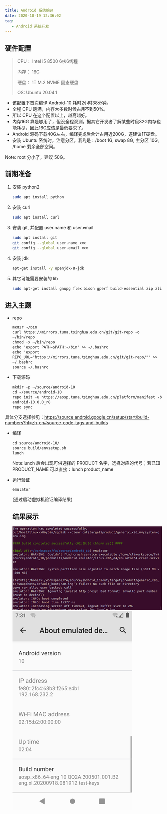 ```yaml
---
title: Android 系统编译
date: 2020-10-19 12:36:02
tag: 
   - Android 系统开发
---
```


## 硬件配置

> CPU： Intel i5 8500 6核6线程
>
> 内存： 16G
> 
> 硬盘： 1T M.2 NVME 固态硬盘
>
> OS:	   Ubuntu 20.04.1

- 该配置下首次编译 Android-10 耗时2小时38分钟。
- 全程 CPU 跑满，内存大多数时候占用不到50%。
- 所以 CPU 在这个配置以上，越高越好。
- 内存16G 算是够用了，但没全程观测，据其它开发者了解某些时段32G内存也能耗尽，因此16G应该是最低要求了。
- Android 源码下载40G左右，编译完成后合计占用近200G，遂建议1T硬盘。
- 安装 Ubuntu 系统时，注意分区。我的是：/boot 1G, swap 8G, 主分区 10G, /home 剩余全部空间。

Note: root 分小了，建议 50G。

## 前期准备

1. 安装 python2

   ```bash
   sudo apt install python
   ```

2. 安装 curl

   ```bash
   sudo apt install curl
   ```

3. 安装 git, 并配置 user.name 和 user.email

   ```bash
   sudo apt install git 
   git config --global user.name xxx
   git config --global user.email xxx
   ```

4. 安装 jdk

   ```bash
   apt-get install -y openjdk-8-jdk
   ```

5. 其它可能需要安装的 lib

   ```bash
   sudo apt-get install gnupg flex bison gperf build-essential zip zlib1g-dev gcc-multilib g++-multilib libc6-dev-i386 lib32ncurses5-dev x11proto-core-dev libx11-dev lib32z-dev libgl1-mesa-dev libxml2-utils xsltproc unzip
   ```

## 进入主题

- repo

  ```shell
  mkdir ~/bin
  curl https://mirrors.tuna.tsinghua.edu.cn/git/git-repo -o ~/bin/repo
  chmod +x ~/bin/repo
  echo 'export PATH=$PATH:~/bin' >> ~/.bashrc 
  echo 'export REPO_URL="https://mirrors.tuna.tsinghua.edu.cn/git/git-repo/"' >> ~/.bashrc
  source ~/.bashrc
  ```

- 下载源码

  ```shell
  mkdir -p ~/source/android-10
  cd ~/source/android-10
  repo init -u https://aosp.tuna.tsinghua.edu.cn/platform/manifest -b android-10.0.0_r8
  repo sync
  ```

具体分支选择参见：https://source.android.google.cn/setup/start/build-numbers?hl=zh-cn#source-code-tags-and-builds

- 编译

  ```shell
  cd source/android-10/
  source build/envsetup.sh 
  lunch
  ```

  Note:lunch 后会出现可供选择的 PRODUCT 名字，选择对应的代号；若已知 PRODUCT_NAME 可以直接：lunch product_name

- 运行验证

  ```shell
  emulator
  ```

  (通过启动虚拟机验证编译结果)

  ## 结果展示
  
  <img src="/assets/img/sysdev/compile_00.png" alt="编译成功结果" style="zoom:80%;" />

  <img src="/assets/img/sysdev/compile_03.png" alt="系统信息1" style="zoom: 80%;" />